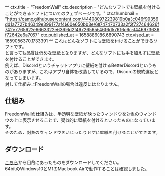 ^^
ctx.title = "FreedomWall"
ctx.description = "どんなソフトでも壁紙を付けることができるソフトについてのウェブページです。"
ctx.thumbnail = "https://camo.githubusercontent.com/444080972239819b0a3c046f99356dd1a7727b46049e399177af4b60e650bb3e/68747470733a2f2f727464626f742e7765622e6663322e636f6d2f46726565646f6d57616c6c5f446973636f72642e6a7067"
ctx.published_at = 1658886086.6890743
ctx.vised_at = 1659056370.1733391
^^
これはどんなソフトにも壁紙を付けることができるソフトです。  
と言っても品質は低めな壁紙となりますが、どんなソフトにも手を加えずに壁紙を付けることができます。  
例えば、Discordというチャットアプリに壁紙を付けるBetterDiscordというものがありますが、これはアプリ自体を改造しているので、Discordの規約違反となってしまいます。  
対して仕組み上FreedomWallの場合は違反にはなりません。
## 仕組み
FreedomWallの仕組みは、半透明な壁紙が映ったウィンドウを対象のウィンドウの上に表示させることで、疑似的に壁紙を付けるといったものになっています。  
そのため、対象のウィンドウをいじったりせずに壁紙を付けることができます。
## ダウンロード
[こちら](https://github.com/tasuren/FreedomWall/releases)から目的にあったものをダウンロードしてください。  
64bitのWindows10とM1のMac book Airで動作することは確認しました。